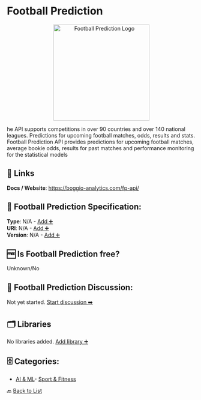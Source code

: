 # Football Prediction
<p align="center">
    <img width="256" src="https://raw.githubusercontent.com/apis-list/apis-list/main/apis/football-prediction/logo_256x256.png" alt="Football Prediction Logo"/>
</p>
he API supports competitions in over 90 countries and over 140 national leagues. Predictions for upcoming football matches, odds, results and stats. Football Prediction API provides predictions for upcoming football matches, average bookie odds, results for past matches and performance monitoring for the statistical models

##  🔗 Links
**Docs / Website**: https://boggio-analytics.com/fp-api/

## 🧬 Football Prediction Specification:
**Type**: N/A - [Add ➕](https://github.com/apis-list/apis-list/edit/main/apis/football-prediction/football-prediction.yaml)  
**URI**: N/A - [Add ➕](https://github.com/apis-list/apis-list/edit/main/apis/football-prediction/football-prediction.yaml)  
**Version**: N/A - [Add ➕](https://github.com/apis-list/apis-list/edit/main/apis/football-prediction/football-prediction.yaml)

## 🆓 Is Football Prediction free?
 Unknown/No 

## 💬 Football Prediction Discussion:
Not yet started. [Start discussion ➡️](https://github.com/apis-list/apis-list/discussions/new)

## 🗂️ Libraries

No libraries added. [Add library ➕](https://github.com/apis-list/apis-list/edit/main/apis/football-prediction/football-prediction.yaml)    


## 🗄️ Categories:
- [AI & ML](https://github.com/apis-list/apis-list#ai--ml-)- [Sport & Fitness](https://github.com/apis-list/apis-list#sport--fitness-)

🔙  [Back to List](https://github.com/apis-list/apis-list)
